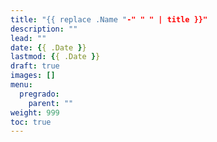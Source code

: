 ```yaml
---
title: "{{ replace .Name "-" " " | title }}"
description: ""
lead: ""
date: {{ .Date }}
lastmod: {{ .Date }}
draft: true
images: []
menu:
  pregrado:
    parent: ""
weight: 999
toc: true
---
```

